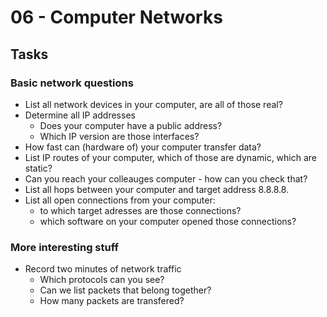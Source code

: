 # 06 - Computer Networks

## Tasks

### Basic network questions

* List all network devices in your computer, are all of those real?
* Determine all IP addresses
    * Does your computer have a public address?
    * Which IP version are those interfaces?
* How fast can (hardware of) your computer transfer data?
* List IP routes of your computer, which of those are dynamic, which are static?
* Can you reach your colleauges computer - how can you check that?
* List all hops between your computer and target address 8.8.8.8.
* List all open connections from your computer:
    * to which target adresses are those connections?
    * which software on your computer opened those connections?

### More interesting stuff
* Record two minutes of network traffic
    * Which protocols can you see?
    * Can we list packets that belong together?
    * How many packets are transfered?